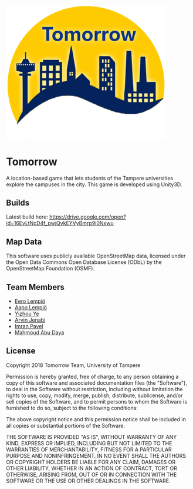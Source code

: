 ﻿<img src="/Assets/UI/TomorrowLogo.png" alt="Tomorrow" style="width: 433.3px; height:366.6px;"/>

# Tomorrow
A location-based game that lets students of the Tampere universities explore the campuses in the city. This game is developed using Unity3D.

## Builds
Latest build here: https://drive.google.com/open?id=16EvLtNcD4f_pwjQvkEYVyBmrp9i0Nxwu

## Map Data
This software uses publicly available OpenStreetMap data, licensed under the Open Data Commons Open Database License (ODbL) by the OpenStreetMap Foundation (OSMF).

## Team Members
- [Eero Lempiö](https://github.com/SirFabular)
- [Aapo Lempiö](https://github.com/AapoLempio)
- [Yizhou Ye](https://github.com/YizhouCodes)
- [Arvin Jenabi](https://github.com/Arvinje)
- [Imran Pavel](https://github.com/imran-pavel)
- [Mahmoud Abu Daya](https://github.com/MahmoudAbuDaya)

## License
Copyright 2018 Tomorrow Team, University of Tampere

Permission is hereby granted, free of charge, to any person obtaining a copy of this software and associated documentation files (the "Software"), to deal in the Software without restriction, including without limitation the rights to use, copy, modify, merge, publish, distribute, sublicense, and/or sell copies of the Software, and to permit persons to whom the Software is furnished to do so, subject to the following conditions:

The above copyright notice and this permission notice shall be included in all copies or substantial portions of the Software.

THE SOFTWARE IS PROVIDED "AS IS", WITHOUT WARRANTY OF ANY KIND, EXPRESS OR IMPLIED, INCLUDING BUT NOT LIMITED TO THE WARRANTIES OF MERCHANTABILITY, FITNESS FOR A PARTICULAR PURPOSE AND NONINFRINGEMENT. IN NO EVENT SHALL THE AUTHORS OR COPYRIGHT HOLDERS BE LIABLE FOR ANY CLAIM, DAMAGES OR OTHER LIABILITY, WHETHER IN AN ACTION OF CONTRACT, TORT OR OTHERWISE, ARISING FROM, OUT OF OR IN CONNECTION WITH THE SOFTWARE OR THE USE OR OTHER DEALINGS IN THE SOFTWARE.